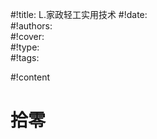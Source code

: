 #!title:    L.家政轻工实用技术
#!date:     
#!authors:  
#!cover:    
#!type:     
#!tags:     

#!content

# 拾零


